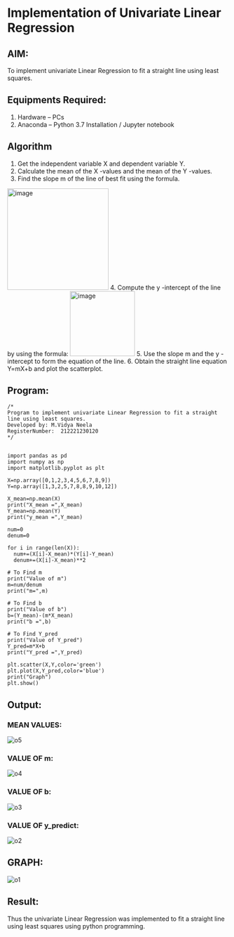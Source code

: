 # Implementation of Univariate Linear Regression
## AIM:
To implement univariate Linear Regression to fit a straight line using least squares.

## Equipments Required:
1. Hardware – PCs
2. Anaconda – Python 3.7 Installation / Jupyter notebook

## Algorithm
1. Get the independent variable X and dependent variable Y.
2. Calculate the mean of the X -values and the mean of the Y -values.
3. Find the slope m of the line of best fit using the formula. 
<img width="231" alt="image" src="https://user-images.githubusercontent.com/93026020/192078527-b3b5ee3e-992f-46c4-865b-3b7ce4ac54ad.png">
4. Compute the y -intercept of the line by using the formula:
<img width="148" alt="image" src="https://user-images.githubusercontent.com/93026020/192078545-79d70b90-7e9d-4b85-9f8b-9d7548a4c5a4.png">
5. Use the slope m and the y -intercept to form the equation of the line.
6. Obtain the straight line equation Y=mX+b and plot the scatterplot.

## Program:
```
/*
Program to implement univariate Linear Regression to fit a straight line using least squares.
Developed by: M.Vidya Neela
RegisterNumber:  212221230120
*/
```
```

import pandas as pd
import numpy as np
import matplotlib.pyplot as plt

X=np.array([0,1,2,3,4,5,6,7,8,9])
Y=np.array([1,3,2,5,7,8,8,9,10,12])

X_mean=np.mean(X)
print("X_mean =",X_mean)
Y_mean=np.mean(Y)
print("y_mean =",Y_mean)

num=0
denum=0

for i in range(len(X)):
  num+=(X[i]-X_mean)*(Y[i]-Y_mean)
  denum+=(X[i]-X_mean)**2

# To Find m
print("Value of m")
m=num/denum
print("m=",m)

# To Find b
print("Value of b")
b=(Y_mean)-(m*X_mean)
print("b =",b)

# To Find Y_pred
print("Value of Y_pred")
Y_pred=m*X+b
print("Y_pred =",Y_pred)

plt.scatter(X,Y,color='green')
plt.plot(X,Y_pred,color='blue')
print("Graph")
plt.show()
```

## Output:
### MEAN VALUES:
![o5](https://user-images.githubusercontent.com/94169318/196484837-f4628689-504f-435f-92d3-86e888f82bad.jpg)

 ### VALUE OF m:
 ![o4](https://user-images.githubusercontent.com/94169318/196484916-d9fc8f97-5653-43f3-ba91-23a680ea3c34.jpg)
 
 ### VALUE OF b:
 ![o3](https://user-images.githubusercontent.com/94169318/196485165-aeb4cb26-296e-4118-b836-d958ef8e3394.jpg)

### VALUE OF y_predict:
![o2](https://user-images.githubusercontent.com/94169318/196485362-f8bf5686-fbba-438e-adf5-126bd458412d.jpg)


## GRAPH:
![o1](https://user-images.githubusercontent.com/94169318/196485426-7307f15f-a19f-49c5-8445-9936054ecbc3.jpg)


## Result:
Thus the univariate Linear Regression was implemented to fit a straight line using least squares using python programming.
